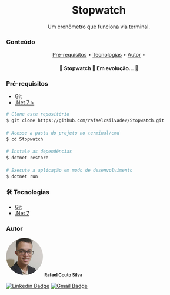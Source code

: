 <h1 align="center">Stopwatch</h1>
<p align="center">Um cronômetro que funciona via terminal.</p>

<h3>Conteúdo</h3>
<p align="center">
    <a href="#pre-requisitos">Pré-requisitos</a> •
    <a href="#tecnologias">Tecnologias</a> •
    <a href="#autor">Autor</a> •
</p>

<h4 align="center"> 
	🚀 Stopwatch 🚀 Em evolução...  🚀
</h4>

<h3 align="left" id="pre-requisitos">Pré-requisitos</h3>
<ul>
    <li>
        <a href="https://git-scm.com/">Git</a>
    </li>
    <li>
        <a href="https://dotnet.microsoft.com/pt-br/download">.Net 7 ></a>
    </li>
</ul>

```bash
# Clone este repositório
$ git clone https://github.com/rafaelcsilvadev/Stopwatch.git

# Acesse a pasta do projeto no terminal/cmd
$ cd Stopwatch

# Instale as dependências
$ dotnet restore

# Execute a aplicação em modo de desenvolvimento
$ dotnet run
```

<h3 align="left" id="tecnologias">🛠 Tecnologias</h3>
<ul>
    <li>
        <a href="https://git-scm.com/">Git</a>
    </li>
    <li>
        <a href="https://dotnet.microsoft.com/pt-br/download/dotnet/7.0">.Net 7</a>
    </li>
</ul>

<h3 align="left">Autor</h3>
 <img style="border-radius: 50%;" src="./readme_assets/autor.jpeg" width="100px;" alt=""/>
 <sub>
    <b>Rafael Couto Silva</b>
</sub>


[![Linkedin Badge](https://img.shields.io/badge/-Rafael-blue?style=flat-square&logo=Linkedin&logoColor=white&link=https://www.linkedin.com/in/rafa-couto/)](https://www.linkedin.com/in/rafa-couto/) 
[![Gmail Badge](https://img.shields.io/badge/-rafacsilva016@gmail.com-c14438?style=flat-square&logo=Gmail&logoColor=white&link=mailto:rafacsilva016@gmail.com)](mailto:rafacsilva016@gmail.com)